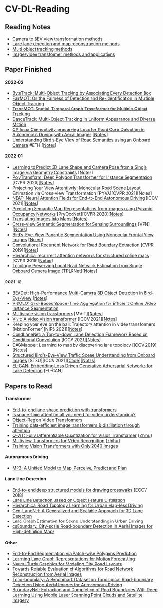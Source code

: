 # CV-DL-Reading

## Reading Notes

- [Camera to BEV view transformation methods](paper_notes/Cam2BEV.md)
- [Lane lane detection and map reconstruction methods](paper_notes/LLD.md)
- [Multi object tracking methods](paper_notes/MOT.md)
- [Image/video transformer methods and applications](paper_notes/Transformer.md)

## Paper Finished

#### 2022-02

- [ByteTrack: Multi-Object Tracking by Associating Every Detection Box](https://arxiv.org/pdf/2110.06864.pdf)
- [FairMOT: On the Fairness of Detection and Re-Identification in Multiple Object Tracking](https://arxiv.org/pdf/2004.01888v6.pdf)
- [TransMOT: Spatial-Temporal Graph Transformer for Multiple Object Tracking](https://arxiv.org/pdf/2104.00194v2.pdf)
- [DanceTrack: Multi-Object Tracking in Uniform Appearance and Diverse Motion](https://arxiv.org/pdf/2111.14690.pdf)
- [CP-loss: Connectivity-preserving Loss for Road Curb Detection in Autonomous Driving with Aerial Images](https://arxiv.org/pdf/2107.11920.pdf)  \[[Notes](paper_notes/LLD.md)\]
- [Understanding Bird’s-Eye View of Road Semantics using an Onboard Camera](https://arxiv.org/pdf/2012.03040.pdf) #ETH \[[Notes](paper_notes/Cam2BEV.md)\]

#### 2022-01

- [Learning to Predict 3D Lane Shape and Camera Pose from a Single Image via Geometry Constraints](https://arxiv.org/pdf/2112.15351.pdf) \[[Notes](paper_notes/2022-01.md)\]
- [PolyTransform: Deep Polygon Transformer for Instance Segmentation](https://openaccess.thecvf.com/content_CVPR_2020/papers/Liang_PolyTransform_Deep_Polygon_Transformer_for_Instance_Segmentation_CVPR_2020_paper.pdf) \[CVPR 2020\]\[[Notes](paper_notes/2022-01.md)\]
- [Projecting Your View Attentively: Monocular Road Scene Layout Estimation via Cross-view Transformation](https://openaccess.thecvf.com/content/CVPR2021/papers/Yang_Projecting_Your_View_Attentively_Monocular_Road_Scene_Layout_Estimation_via_CVPR_2021_paper.pdf) \[PYVA\]\[CVPR 2021\]\[[Notes](paper_notes/Cam2BEV.md)\]
- [NEAT: Neural Attention Fields for End-to-End Autonomous Driving](https://arxiv.org/pdf/2109.04456.pdf) \[ICCV 2021\]\[[Notes](paper_notes/Cam2BEV.md)\]
- [Predicting Semantic Map Representations from Images using Pyramid Occupancy Networks](https://arxiv.org/pdf/2003.13402.pdf) \[PryOccNet\]\[CVPR 2020\]\[[Notes](paper_notes/Cam2BEV.md)\]
- [Translating Images into Maps](https://arxiv.org/pdf/2110.00966.pdf) \[[Notes](paper_notes/Cam2BEV.md)\]
- [Cross-view Semantic Segmentation for Sensing Surroundings](https://arxiv.org/pdf/1906.03560.pdf) \[VPN\]\[[Notes](paper_notes/Cam2BEV.md)\]
- [Bird’s-Eye-View Panoptic Segmentation Using Monocular Frontal View Images](https://arxiv.org/pdf/2108.03227.pdf) \[[Notes](paper_notes/Cam2BEV.md)\]
- [Convolutional Recurrent Network for Road Boundary Extraction](https://arxiv.org/pdf/2012.12160.pdf) \[CVPR 2019\]\[[Notes](paper_notes/LLD.md)\]
- [Hierarchical recurrent attention networks for structured online maps](https://arxiv.org/abs/2012.12314) \[CVPR 2018\]\[[Notes](paper_notes/LLD.md)\]
- [Topology Preserving Local Road Network Estimation from Single Onboard Camera Image](https://arxiv.org/pdf/2112.10155v1.pdf) \[TPLRNet\]\[[Notes](paper_notes/LLD.md)\]

#### 2021-12

- [BEVDet: High-Performance Multi-Camera 3D Object Detection in Bird-Eye-View](https://arxiv.org/pdf/2112.11790.pdf) \[[Notes](paper_notes/Cam2BEV.md)\]
- [VISOLO: Grid-Based Space-Time Aggregation for Efficient Online Video Instance Segmentation](https://arxiv.org/pdf/2112.04177v1.pdf)
- [Multiscale vision transformers](https://arxiv.org/pdf/2104.11227.pdf) \[MViT\]\[[Notes](paper_notes/Transformer.md)\]
- [Vivit: A video vision transformer](https://arxiv.org/pdf/2103.15691.pdf) \[ICCV 2021\]\[[Notes](paper_notes/Transformer.md)\]
- [Keeping your eye on the ball: Trajectory attention in video transformers](https://arxiv.org/pdf/2106.05392.pdf) \[MotionFormer][NIPS 2021\]\[[Notes](paper_notes/Transformer.md)\]
- [CondLaneNet: a Top-to-down Lane Detection Framework Based on Conditional Convolution](https://openaccess.thecvf.com/content/ICCV2021/papers/Liu_CondLaneNet_A_Top-To-Down_Lane_Detection_Framework_Based_on_Conditional_Convolution_ICCV_2021_paper.pdf) \[ICCV 2021\]\[[Notes](paper_notes/LLD.md)\]
- [DAGMapper: Learning to map by discovering lane topology](https://arxiv.org/pdf/2012.12377.pdf) \[ICCV 2019\] \[[Notes](paper_notes/LLD.md)\]
- [Structured Bird’s-Eye-View Traffic Scene Understanding from Onboard Images](https://arxiv.org/abs/2110.01997) \[STSU\]\[ICCV 2021\]\[[Code](https://github.com/ybarancan/STSU)\]\[[Notes](paper_notes/LLD.md)\]
- [EL-GAN: Embedding Loss Driven Generative Adversarial Networks for Lane Detection](https://arxiv.org/pdf/1806.05525.pdf) \[EL-GAN\]

## Papers to Read

#### Transformer

- [End-to-end lane shape prediction with transformers](https://arxiv.org/pdf/2011.04233.pdf)
- [Is space-time attention all you need for video understanding?](https://arxiv.org/pdf/2102.05095.pdf)
- [Object-Region Video Transformers](https://arxiv.org/pdf/2110.06915v2.pdf)
- [Training data-efficient image transformers & distillation through attention](https://arxiv.org/pdf/2012.12877.pdf)
- [Q-ViT: Fully Differentiable Quantization for Vision Transformer](https://arxiv.org/pdf/2201.07703.pdf) \[[Zhihu](https://zhuanlan.zhihu.com/p/460042959?utm_source=com.ss.android.lark&utm_medium=social&utm_oi=666413627259752448)\]
- [Multiview Transformers for Video Recognition](https://arxiv.org/pdf/2201.04288.pdf) \[[Zhihu](https://zhuanlan.zhihu.com/p/459140964?utm_source=com.ss.android.lark&utm_medium=social&utm_oi=666413627259752448)\]
- [Training Vision Transformers with Only 2040 Images](https://arxiv.org/pdf/2201.10728v1.pdf)

#### Autonumous Driving

- [MP3: A Unified Model to Map, Perceive, Predict and Plan](https://openaccess.thecvf.com/content/CVPR2021/papers/Casas_MP3_A_Unified_Model_To_Map_Perceive_Predict_and_Plan_CVPR_2021_paper.pdf)

#### Lane Line Detection

- [End-to-end deep structured models for drawing crosswalks](https://www.cs.toronto.edu/~urtasun/publications/liang_etal_eccv18.pdf) \[ECCV 2018\]
- [Lane Line Detection Based on Object Feature Distillation](https://www.mdpi.com/2079-9292/10/9/1102)
- [Hierarchical Road Topology Learning for Urban Map-less Driving](https://arxiv.org/pdf/2104.00084.pdf)
- [Gen-LaneNet: A Generalized and Scalable Approach for 3D Lane Detection](https://arxiv.org/pdf/2003.10656.pdf)
- [Lane Graph Estimation for Scene Understanding in Urban Driving](https://arxiv.org/pdf/2105.00195.pdf)
- [csBoundary: City-scale Road-boundary Detection in Aerial Images for High-definition Maps](https://arxiv.org/pdf/2111.06020.pdf)

#### Other

- [End-to-End Segmentation via Patch-wise Polygons Prediction](https://arxiv.org/pdf/2112.02535.pdf)
- [Learning Lane Graph Representations for Motion Forecasting](https://arxiv.org/pdf/2007.13732.pdf?utm_source)
- [Neural Turtle Graphics for Modeling City Road Layouts](https://openaccess.thecvf.com/content_ICCV_2019/papers/Chu_Neural_Turtle_Graphics_for_Modeling_City_Road_Layouts_ICCV_2019_paper.pdf)
- [Towards Reliable Evaluation of Algorithms for Road Network Reconstruction from Aerial Images](https://www.ecva.net/papers/eccv_2020/papers_ECCV/papers/123730698.pdf)
- [Topo-boundary: A Benchmark Dataset on Topological Road-boundary Detection Using Aerial Images for Autonomous Driving](https://arxiv.org/pdf/2103.17119.pdf)
- [BoundaryNet: Extraction and Completion of Road Boundaries With Deep Learning Using Mobile Laser Scanning Point Clouds and Satellite Imagery](https://www.researchgate.net/profile/Lingfei-Ma/publication/349281135_BoundaryNet_Extraction_and_Completion_of_Road_Boundaries_With_Deep_Learning_Using_Mobile_Laser_Scanning_Point_Clouds_and_Satellite_Imagery/links/6032613092851c4ed5893d1f/BoundaryNet-Extraction-and-Completion-of-Road-Boundaries-With-Deep-Learning-Using-Mobile-Laser-Scanning-Point-Clouds-and-Satellite-Imagery.pdf)
